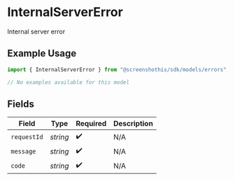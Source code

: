 # InternalServerError

Internal server error

## Example Usage

```typescript
import { InternalServerError } from "@screenshothis/sdk/models/errors";

// No examples available for this model
```

## Fields

| Field              | Type               | Required           | Description        |
| ------------------ | ------------------ | ------------------ | ------------------ |
| `requestId`        | *string*           | :heavy_check_mark: | N/A                |
| `message`          | *string*           | :heavy_check_mark: | N/A                |
| `code`             | *string*           | :heavy_check_mark: | N/A                |